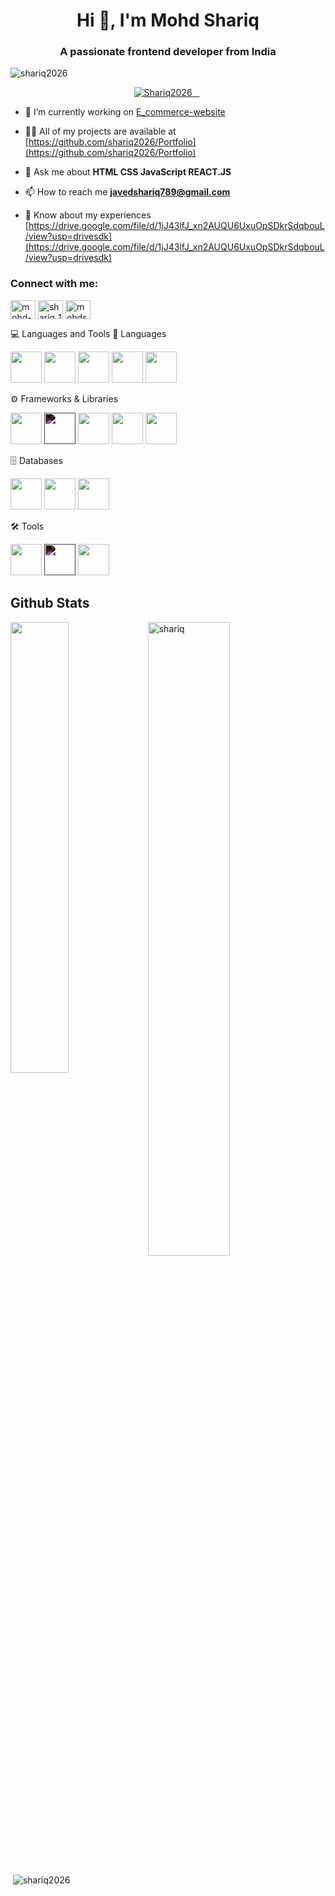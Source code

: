 <h1 align="center">Hi 👋, I'm Mohd Shariq</h1>
<h3 align="center">A passionate frontend developer from India</h3>

<p align="left"> <img src="https://komarev.com/ghpvc/?username=shariq2026&label=Profile%20views&color=0e75b6&style=flat" alt="shariq2026" /> </p>

<p align="center"> 
  <a href="https://github.com/ryo-ma/github-profile-trophy">
    <img src="https://github-profile-trophy.vercel.app/?username=Shariq2026&margin-w=12" alt="Shariq2026" />
  </a> 
</p>


- 🔭 I’m currently working on [E_commerce-website](https://github.com/shariq2026/E_commerce-Website)

- 👨‍💻 All of my projects are available at [https://github.com/shariq2026/Portfolio](https://github.com/shariq2026/Portfolio)

- 💬 Ask me about **HTML CSS JavaScript REACT.JS**

- 📫 How to reach me **javedshariq789@gmail.com**

- 📄 Know about my experiences [https://drive.google.com/file/d/1jJ43lfJ_xn2AUQU6UxuOpSDkrSdqbouL/view?usp=drivesdk](https://drive.google.com/file/d/1jJ43lfJ_xn2AUQU6UxuOpSDkrSdqbouL/view?usp=drivesdk)

<h3 align="left">Connect with me:</h3>
<p align="left">
<a href="https://linkedin.com/in/mohd-shariq18" target="blank"><img align="center" src="https://raw.githubusercontent.com/rahuldkjain/github-profile-readme-generator/master/src/images/icons/Social/linked-in-alt.svg" alt="mohd-shariq18" height="30" width="40" /></a>
<a href="https://www.leetcode.com/shariq_18" target="blank"><img align="center" src="https://raw.githubusercontent.com/rahuldkjain/github-profile-readme-generator/master/src/images/icons/Social/leet-code.svg" alt="shariq_18" height="30" width="40" /></a>
<a href="https://auth.geeksforgeeks.org/user/mohdshariq17" target="blank"><img align="center" src="https://raw.githubusercontent.com/rahuldkjain/github-profile-readme-generator/master/src/images/icons/Social/geeks-for-geeks.svg" alt="mohdshariq17" height="30" width="40" /></a>
</p>

💻 Languages and Tools
🧠 Languages
<p align="left"> <img src="https://cdn.jsdelivr.net/gh/devicons/devicon/icons/html5/html5-original.svg" width="50" height="50"/> <img src="https://cdn.jsdelivr.net/gh/devicons/devicon/icons/css3/css3-original.svg" width="50" height="50"/> <img src="https://cdn.jsdelivr.net/gh/devicons/devicon/icons/javascript/javascript-original.svg" width="50" height="50"/> <img src="https://cdn.jsdelivr.net/gh/devicons/devicon/icons/java/java-original.svg" width="50" height="50"/> <img src="https://cdn.jsdelivr.net/gh/devicons/devicon/icons/python/python-original.svg" width="50" height="50"/> </p>
⚙️ Frameworks & Libraries
<p align="left"> <img src="https://cdn.jsdelivr.net/gh/devicons/devicon/icons/react/react-original.svg" width="50" height="50"/> <img src="https://cdn.jsdelivr.net/gh/devicons/devicon/icons/express/express-original.svg" width="50" height="50" style="filter: invert(1);"/> <img src="https://cdn.jsdelivr.net/gh/devicons/devicon/icons/bootstrap/bootstrap-original.svg" width="50" height="50"/> <img src="https://cdn.jsdelivr.net/gh/devicons/devicon/icons/tailwindcss/tailwindcss-plain.svg" width="50" height="50"/> <img src="https://cdn.jsdelivr.net/gh/devicons/devicon/icons/nodejs/nodejs-original.svg" width="50" height="50"/> </p>
🗄️ Databases
<p align="left"> <img src="https://cdn.jsdelivr.net/gh/devicons/devicon/icons/mongodb/mongodb-original.svg" width="50" height="50"/> <img src="https://cdn.jsdelivr.net/gh/devicons/devicon/icons/mysql/mysql-original.svg" width="50" height="50"/> <img src="https://cdn.jsdelivr.net/gh/devicons/devicon/icons/postgresql/postgresql-original.svg" width="50" height="50"/> </p>
🛠️ Tools
<p align="left"> <img src="https://cdn.jsdelivr.net/gh/devicons/devicon/icons/git/git-original.svg" width="50" height="50"/> <img src="https://cdn.jsdelivr.net/gh/devicons/devicon/icons/github/github-original.svg" width="50" height="50" style="filter: invert(1);"/> <img src="https://cdn.jsdelivr.net/gh/devicons/devicon/icons/vscode/vscode-original.svg" width="50" height="50"/> </p>

<h2> Github Stats </h2> 
<a href="https://github.com/shariq2026"><img align="left" width="43%" src="https://github-readme-stats.vercel.app/api/top-langs/?username=shariq2026&layout=compact&theme=tokyonight" /></a>
<img width="51%" src="https://github-readme-streak-stats.herokuapp.com/?user=shariq2026&theme=tokyonight" alt="shariq" />
<br/>
<p>&nbsp;<img align="center" src="https://github-readme-stats.vercel.app/api?username=shariq2026&show_icons=true&locale=en" alt="shariq2026" /></p>
